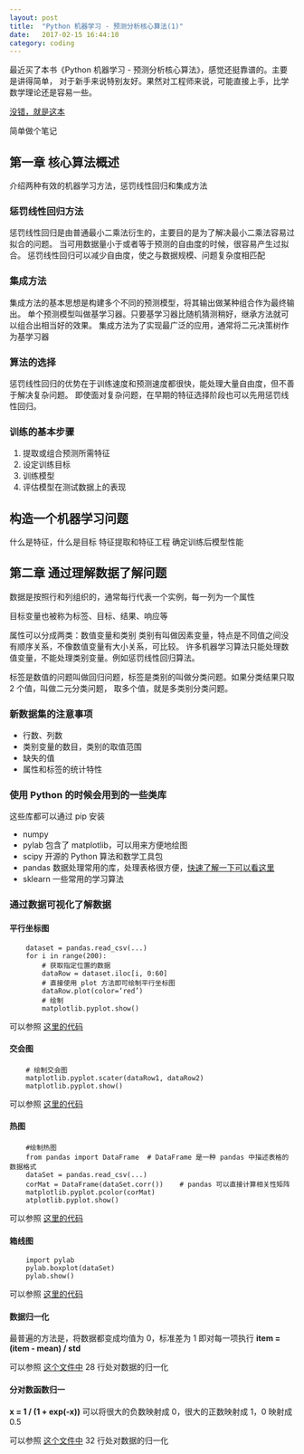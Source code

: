 ```yaml
---
layout: post
title:  "Python 机器学习 - 预测分析核心算法(1)"
date:   2017-02-15 16:44:10
category: coding
---
```


最近买了本书《Python 机器学习 - 预测分析核心算法》，感觉还挺靠谱的。主要是讲得简单，
对于新手来说特别友好。果然对工程师来说，可能直接上手，比学数学理论还是容易一些。

[没错，就是这本](https://item.jd.com/12020697.html)

简单做个笔记

## 第一章 核心算法概述
介绍两种有效的机器学习方法，惩罚线性回归和集成方法

### 惩罚线性回归方法
惩罚线性回归是由普通最小二乘法衍生的，主要目的是为了解决最小二乘法容易过拟合的问题。
当可用数据量小于或者等于预测的自由度的时候，很容易产生过拟合。
惩罚线性回归可以减少自由度，使之与数据规模、问题复杂度相匹配

### 集成方法
集成方法的基本思想是构建多个不同的预测模型，将其输出做某种组合作为最终输出。
单个预测模型叫做基学习器。只要基学习器比随机猜测稍好，继承方法就可以组合出相当好的效果。
集成方法为了实现最广泛的应用，通常将二元决策树作为基学习器

### 算法的选择
惩罚线性回归的优势在于训练速度和预测速度都很快，能处理大量自由度，但不善于解决复杂问题。
即使面对复杂问题，在早期的特征选择阶段也可以先用惩罚线性回归。

### 训练的基本步骤
1. 提取或组合预测所需特征
2. 设定训练目标
3. 训练模型
4. 评估模型在测试数据上的表现

## 构造一个机器学习问题
什么是特征，什么是目标
特征提取和特征工程
确定训练后模型性能

## 第二章 通过理解数据了解问题
数据是按照行和列组织的，通常每行代表一个实例，每一列为一个属性

目标变量也被称为标签、目标、结果、响应等

属性可以分成两类：数值变量和类别
类别有叫做因素变量，特点是不同值之间没有顺序关系，不像数值变量有大小关系，可比较。
许多机器学习算法只能处理数值变量，不能处理类别变量。例如惩罚线性回归算法。

标签是数值的问题叫做回归问题，标签是类别的叫做分类问题。如果分类结果只取 2 个值，叫做二元分类问题，
取多个值，就是多类别分类问题。

### 新数据集的注意事项
- 行数、列数
- 类别变量的数目，类别的取值范围
- 缺失的值
- 属性和标签的统计特性

### 使用 Python 的时候会用到的一些类库

这些库都可以通过 pip 安装
- numpy
- pylab 包含了 matplotlib，可以用来方便地绘图
- scipy 开源的 Python 算法和数学工具包
- pandas 数据处理常用的库，处理表格很方便，[快速了解一下可以看这里](http://www.cnblogs.com/chaosimple/p/4153083.html)
- sklearn 一些常用的学习算法

### 通过数据可视化了解数据

#### 平行坐标图

````
    dataset = pandas.read_csv(...)
    for i in range(200):
        # 获取指定位置的数据
        dataRow = dataset.iloc[i, 0:60]
        # 直接使用 plot 方法即可绘制平行坐标图
        dataRow.plot(color=‘red’)
        # 绘制
        matplotlib.pyplot.show()
````

可以参照 [这里的代码](https://github.com/Crazydogs/python_machine_learning_example/blob/master/wine/parallelPlot.py)

#### 交会图

````
    # 绘制交会图
    matplotlib.pyplot.scater(dataRow1, dataRow2)
    matplotlib.pyplot.show()
````

可以参照 [这里的代码](https://github.com/Crazydogs/python_machine_learning_example/blob/master/rock/corrPlot.py)

#### 热图

````
    #绘制热图
    from pandas import DataFrame  # DataFrame 是一种 pandas 中描述表格的数据格式
    dataSet = pandas.read_csv(...)
    corMat = DataFrame(dataSet.corr())    # pandas 可以直接计算相关性矩阵
    matplotlib.pyplot.pcolor(corMat)
    atplotlib.pyplot.show()
````

可以参照 [这里的代码](https://github.com/Crazydogs/python_machine_learning_example/blob/master/rock/corrHeatMap.py)

#### 箱线图
````
    import pylab
    pylab.boxplot(dataSet)
    pylab.show()
````

可以参照 [这里的代码](https://github.com/Crazydogs/python_machine_learning_example/blob/master/abalone/boxplot.py)

#### 数据归一化
最普遍的方法是，将数据都变成均值为 0，标准差为 1
即对每一项执行 **item = (item - mean) / std**

可以参照 [这个文件中](https://github.com/Crazydogs/python_machine_learning_example/blob/master/wine/parallelPlot.py) 
28 行处对数据的归一化
#### 分对数函数归一
**x = 1 / (1 + exp(-x))**
可以将很大的负数映射成 0，很大的正数映射成 1，0 映射成 0.5

可以参照 [这个文件中](https://github.com/Crazydogs/python_machine_learning_example/blob/master/wine/parallelPlot.py) 
32 行处对数据的归一化

